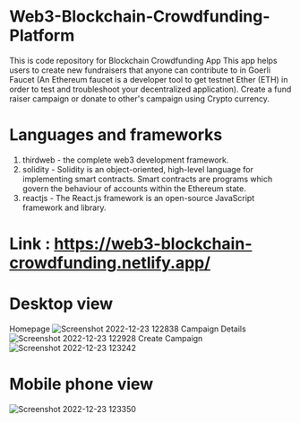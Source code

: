 ﻿# Web3-Blockchain-Crowdfunding-Platform
 This is code repository for Blockchain Crowdfunding App
 This app helps users to create new fundraisers that anyone can contribute to in Goerli Faucet (An Ethereum faucet is a developer tool to get testnet Ether (ETH) in
 order to test and troubleshoot your decentralized application). Create a fund raiser campaign or donate to other's campaign using Crypto currency.
 
 # Languages and frameworks
 1. thirdweb - the complete web3 development framework.
 2. solidity - Solidity is an object-oriented, high-level language for implementing smart contracts. Smart contracts are programs which govern the behaviour of accounts within the Ethereum state.
 3. reactjs - The React.js framework is an open-source JavaScript framework and library.
 
 # Link : https://web3-blockchain-crowdfunding.netlify.app/
 
 # Desktop view 
 Homepage
 ![Screenshot 2022-12-23 122838](https://user-images.githubusercontent.com/56751643/209290790-6abbe773-b148-4205-804f-7c648a0f09cc.png)
 Campaign Details
 ![Screenshot 2022-12-23 122928](https://user-images.githubusercontent.com/56751643/209291097-5a8756a9-7e5d-4387-9871-9285d03fb448.png)
 Create Campaign
 ![Screenshot 2022-12-23 123242](https://user-images.githubusercontent.com/56751643/209291212-66b1370d-1f7c-4a4f-896b-450951355b19.png)
 
 # Mobile phone view
 
 ![Screenshot 2022-12-23 123350](https://user-images.githubusercontent.com/56751643/209291537-81725a59-25e6-43d5-a809-92fe43a4893e.png)
 
